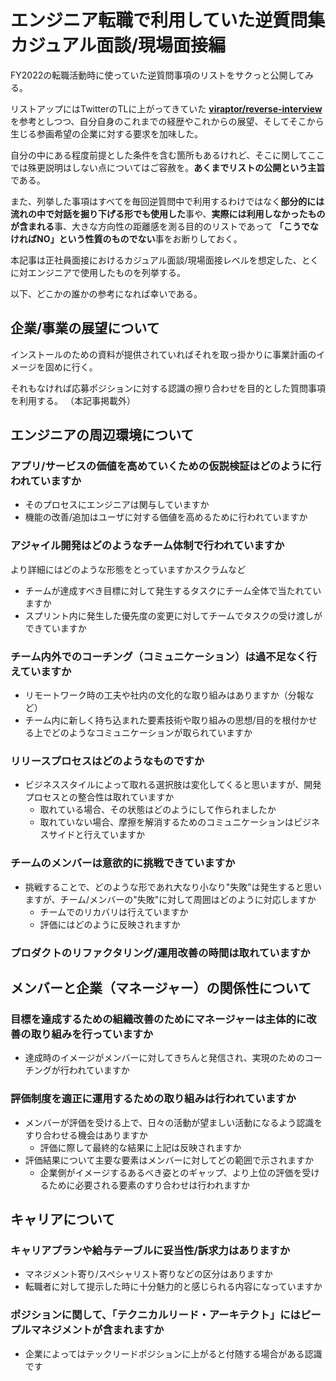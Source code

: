 # エンジニア転職で利用していた逆質問集 カジュアル面談/現場面接編

FY2022の転職活動時に使っていた逆質問事項のリストをサクっと公開してみる。

リストアップにはTwitterのTLに上がってきていた **[viraptor/reverse\-interview](https://github.com/viraptor/reverse-interview/blob/2f87c139ee035fe88cd0846967c0fa66eff7a2b1/translations/JAPANESE.md)** を参考としつつ、自分自身のこれまでの経歴やこれからの展望、そしてそこから生じる参画希望の企業に対する要求を加味した。

自分の中にある程度前提とした条件を含む箇所もあるけれど、そこに関してここでは殊更説明はしない点についてはご容赦を。**あくまでリストの公開という主旨**である。

また、列挙した事項はすべてを毎回逆質問中で利用するわけではなく**部分的には流れの中で対話を掘り下げる形でも使用した**事や、**実際には利用しなかったものが含まれる**事、大きな方向性の距離感を測る目的のリストであって **「こうでなければNO」という性質のものでない**事をお断りしておく。

本記事は正社員面接におけるカジュアル面談/現場面接レベルを想定した、とくに対エンジニアで使用したものを列挙する。

以下、どこかの誰かの参考になれば幸いである。

## 企業/事業の展望について

インストールのための資料が提供されていればそれを取っ掛かりに事業計画のイメージを固めに行く。

それもなければ応募ポジションに対する認識の擦り合わせを目的とした質問事項を利用する。
（本記事掲載外）

## エンジニアの周辺環境について

### アプリ/サービスの価値を高めていくための仮説検証はどのように行われていますか

- そのプロセスにエンジニアは関与していますか
- 機能の改善/追加はユーザに対する価値を高めるために行われていますか

### アジャイル開発はどのようなチーム体制で行われていますか

より詳細にはどのような形態をとっていますかスクラムなど

- チームが達成すべき目標に対して発生するタスクにチーム全体で当たれていますか
- スプリント内に発生した優先度の変更に対してチームでタスクの受け渡しができていますか

### チーム内外でのコーチング（コミュニケーション）は過不足なく行えていますか

- リモートワーク時の工夫や社内の文化的な取り組みはありますか（分報など）
- チーム内に新しく持ち込まれた要素技術や取り組みの思想/目的を根付かせる上でどのようなコミュニケーションが取られていますか

### リリースプロセスはどのようなものですか

- ビジネススタイルによって取れる選択肢は変化してくると思いますが、開発プロセスとの整合性は取れていますか
  - 取れている場合、その状態はどのようにして作られましたか
  - 取れていない場合、摩擦を解消するためのコミュニケーションはビジネスサイドと行えていますか

### チームのメンバーは意欲的に挑戦できていますか

- 挑戦することで、どのような形であれ大なり小なり"失敗"は発生すると思いますが、チーム/メンバーの"失敗"に対して周囲はどのように対応しますか
  - チームでのリカバリは行えていますか
  - 評価にはどのように反映されますか

### プロダクトのリファクタリング/運用改善の時間は取れていますか

## メンバーと企業（マネージャー）の関係性について

### 目標を達成するための組織改善のためにマネージャーは主体的に改善の取り組みを行っていますか

- 達成時のイメージがメンバーに対してきちんと発信され、実現のためのコーチングが行われていますか

### 評価制度を適正に運用するための取り組みは行われていますか

- メンバーが評価を受ける上で、日々の活動が望ましい活動になるよう認識をすり合わせる機会はありますか
  - 評価に際して最終的な結果に上記は反映されますか
- 評価結果について主要な要素はメンバーに対してどの範囲で示されますか
  - 企業側がイメージするあるべき姿とのギャップ、より上位の評価を受けるために必要される要素のすり合わせは行われますか

## キャリアについて

### キャリアプランや給与テーブルに妥当性/訴求力はありますか

- マネジメント寄り/スペシャリスト寄りなどの区分はありますか
- 転職者に対して提示した時に十分魅力的と感じられる内容になっていますか

### ポジションに関して、「テクニカルリード・アーキテクト」にはピープルマネジメントが含まれますか

- 企業によってはテックリードポジションに上がると付随する場合がある認識です
